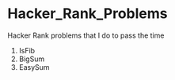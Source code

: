 # Hacker_Rank_Problems
Hacker Rank problems that I do to pass the time

1. IsFib
2. BigSum
3. EasySum
